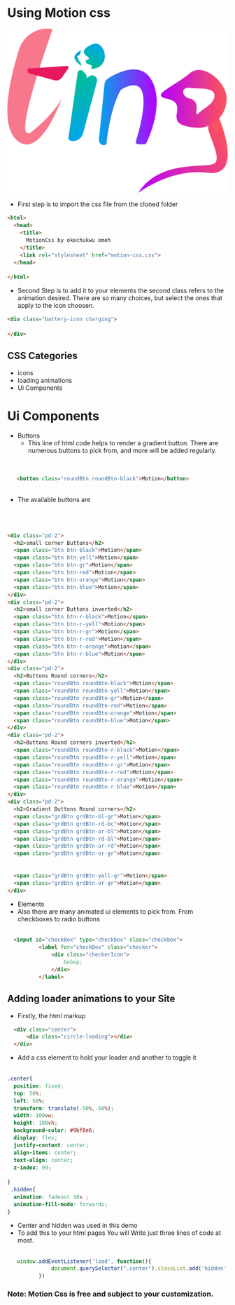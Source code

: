 
# Using Motion css
![Ting Logo](/img/logo.png)
*  First step is to import  the css file from the cloned  folder
```html 
<html>
  <head>
    <title>
      MotionCss by okechukwu omeh 
    </title>
    <link rel="stylesheet" href="motion-css.css">
  </head>
      
</html>

```
* Second Step is to add it to your elements the second class refers to the animation desired.
There are so many choices, but select the ones that apply to the icon choosen.
```html 
<div class="battery-icon charging">
   
</div>
```

## CSS Categories
* icons
* loading animations
* Ui Components


# Ui Components
 *  Buttons
     * This line of html code helps to render a gradient button.
     There are numerous buttons to pick from, and more will be added regularly.
 ```html

  
    <button class="roundBtn roundBtn-black">Motion</button>
    
 ``` 
 * The available buttons are
    
  ```html
      
        
          
<div class="pd-2">
    <h2>small corner Buttons</h2>
    <span class="btn btn-black">Motion</span>
    <span class="btn btn-yell">Motion</span>
    <span class="btn btn-gr">Motion</span>
    <span class="btn btn-red">Motion</span>
    <span class="btn btn-orange">Motion</span>
    <span class="btn btn-blue">Motion</span>
</div>
<div class="pd-2">
    <h2>small corner Buttons inverted</h2>
    <span class="btn btn-r-black">Motion</span>
    <span class="btn btn-r-yell">Motion</span>
    <span class="btn btn-r-gr">Motion</span>
    <span class="btn btn-r-red">Motion</span>
    <span class="btn btn-r-orange">Motion</span>
    <span class="btn btn-r-blue">Motion</span>
</div>
<div class="pd-2">
    <h2>Buttons Round corners</h2>
    <span class="roundBtn roundBtn-black">Motion</span>
    <span class="roundBtn roundBtn-yell">Motion</span>
    <span class="roundBtn roundBtn-gr">Motion</span>
    <span class="roundBtn roundBtn-red">Motion</span>
    <span class="roundBtn roundBtn-orange">Motion</span>
    <span class="roundBtn roundBtn-blue">Motion</span>
</div>
<div class="pd-2">
    <h2>Buttons Round corners inverted</h2>
    <span class="roundBtn roundBtn-r-black">Motion</span>
    <span class="roundBtn roundBtn-r-yell">Motion</span>
    <span class="roundBtn roundBtn-r-gr">Motion</span>
    <span class="roundBtn roundBtn-r-red">Motion</span>
    <span class="roundBtn roundBtn-r-orange">Motion</span>
    <span class="roundBtn roundBtn-r-blue">Motion</span>
</div>
<div class="pd-2">
    <h2>Gradient Buttons Round corners</h2>
    <span class="grdBtn grdBtn-bl-gr">Motion</span>
    <span class="grdBtn grdBtn-rd-bc">Motion</span>
    <span class="grdBtn grdBtn-or-bl">Motion</span>
    <span class="grdBtn grdBtn-rd-bl">Motion</span>
    <span class="grdBtn grdBtn-or-rd">Motion</span>
    <span class="grdBtn grdBtn-or-gr">Motion</span>


    <span class="grdBtn grdBtn-yell-gr">Motion</span>
    <span class="grdBtn grdBtn-or-gr">Motion</span>
</div>
 ```
          

*   Elements
   * Also there are many animated ui elements to pick from. From checkboxes to radio buttons
 
 ```html

   <input id="checkBox" type="checkbox" class="checkbox">
           <label for="checkBox" class="checker">
               <div class="checkerIcon">
                   &nbsp;
               </div>
           </label>
```


##  Adding loader animations to your Site
* Firstly, the html markup
```html
  <div class="center">
      <div class="circle-loading"></div>
  </div>
```
* Add a css element to hold your loader and another to toggle it
```css

.center{
  position: fixed;
  top: 50%;
  left: 50%;
  transform: translate(-50%,-50%);
  width: 100vw;
  height: 100vh;
  background-color: #9bf8e6;
  display: flex;
  justify-content: center;
  align-items: center;
  text-align: center;
  z-index: 99;

}
 .hidden{
  animation: fadeout 10s ;
  animation-fill-mode: forwards;
}
```
* Center and hidden was used in this demo
* To add this to your html pages You will Write just three lines of code at most. 

```javascript

   window.addEventListener('load', function(){
              document.querySelector(".center").classList.add('hidden');
          })

```

### Note: Motion Css is free and subject to your customization.


